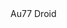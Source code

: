 <!DOCTYPE html>
<html lang="{{ site.lang | default: "en-US" }}">
  <head>
    <meta charset="UTF-8">
    <meta http-equiv="X-UA-Compatible" content="IE=edge">
    <meta name="viewport" content="width=device-width, initial-scale=1">
  </head>
  <body>
        <div class="wrapper">
      <header>
        </header>
     <div>
       <p>
         Au77 Droid
         </p>
     </div>
          </body>
    </html>
